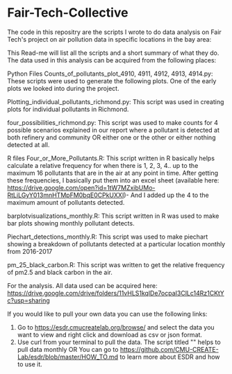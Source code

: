 # Fair-Tech-Collective
The code in this repositry are the scripts I wrote to do data analysis on Fair Tech's project on air pollution data in specific locations in the bay area: 

This Read-me will list all the scripts and a short summary of what they do. The data used in this analysis can be acquired from the following places: 

Python Files 
Counts_of_pollutants_plot_4910, 4911, 4912, 4913, 4914.py:  These scripts were used to generate the following plots. One of the early plots we looked into during the project. 

Plotting_individual_pollutants_richmond.py: This script was used in creating plots for individual pollutants in Richmond. 

four_possibilities_richmond.py: This script was used to make counts for 4 possible scenarios explained in our report where a pollutant is detected at both refinery and community OR either one or the other or either nothing detected at all. 

R files 
Four_or_More_Pollutants.R: This script  written in R basically  helps calculate a relative frequency for when there is 1, 2, 3, 4.. up to the maximum 16 pollutants that are in the air at any point in time. After getting these frequencies, I basically put them into an excel sheet (available here: https://drive.google.com/open?id=1tW7MZxibUMo-RtLiLGyY013mnHTMpFM0bqE0CPkUXXI)- And I added up the 4 to the maximum amount of pollutants detected. 

barplotvisualizations_monthly.R: This script written in R was used to make bar plots showing monthly pollutant detects. 

Piechart_detections_monthly.R: This script was used to make piechart showing a breakdown of  pollutants detected at a particular  location monthly from 2016-2017

pm_25_black_carbon.R: This script was written to get the relative frequency of pm2.5 and black carbon in the air. 

For the analysis. All data used can be acquired here: 
https://drive.google.com/drive/folders/11vHLS1kqlDe7ocpaI3ClLc14Rz1CKtYc?usp=sharing

If you would like to pull your own data you can use the following links: 
1. Go to https://esdr.cmucreatelab.org/browse/ and select the data you want to view and right click and download as csv or json format.
2. Use curl from your terminal to pull the data. The script titled "" helps to pull data monthly OR You can go to https://github.com/CMU-CREATE-Lab/esdr/blob/master/HOW_TO.md to learn more about ESDR and how to use it. 
